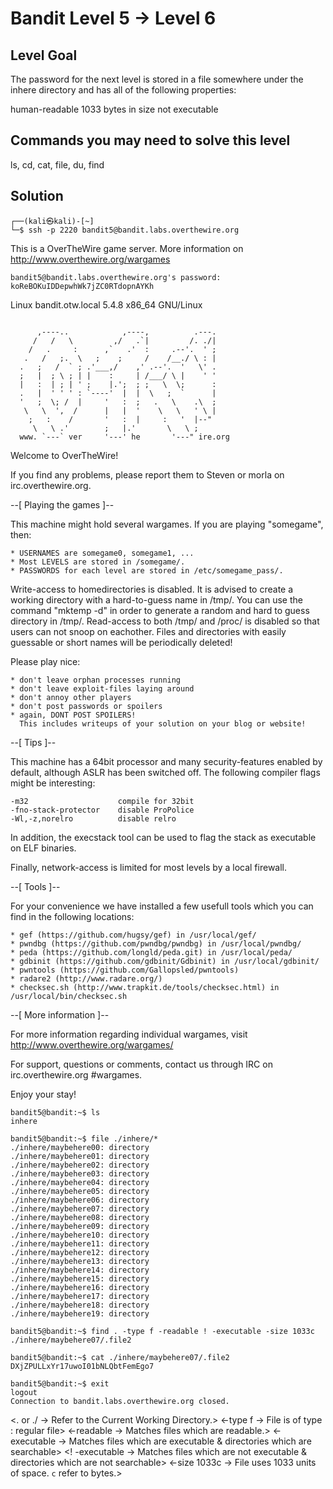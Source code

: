 # Bandit Level 5 → Level 6

## Level Goal
The password for the next level is stored in a file somewhere under the inhere directory and has all of the following properties:

human-readable
1033 bytes in size
not executable

## Commands you may need to solve this level
ls, cd, cat, file, du, find

## Solution

```
┌──(kali㉿kali)-[~]
└─$ ssh -p 2220 bandit5@bandit.labs.overthewire.org
```

This is a OverTheWire game server. More information on http://www.overthewire.org/wargames

```
bandit5@bandit.labs.overthewire.org's password: koReBOKuIDDepwhWk7jZC0RTdopnAYKh
```

Linux bandit.otw.local 5.4.8 x86_64 GNU/Linux

```

      ,----..            ,----,          .---.
     /   /   \         ,/   .`|         /. ./|
    /   .     :      ,`   .'  :     .--'.  ' ;
   .   /   ;.  \   ;    ;     /    /__./ \ : |
  .   ;   /  ` ; .'___,/    ,' .--'.  '   \' .
  ;   |  ; \ ; | |    :     | /___/ \ |    ' '
  |   :  | ; | ' ;    |.';  ; ;   \  \;      :
  .   |  ' ' ' : `----'  |  |  \   ;  `      |
  '   ;  \; /  |     '   :  ;   .   \    .\  ;
   \   \  ',  /      |   |  '    \   \   ' \ |
    ;   :    /       '   :  |     :   '  |--"
     \   \ .'        ;   |.'       \   \ ;
  www. `---` ver     '---' he       '---" ire.org
```

Welcome to OverTheWire!

If you find any problems, please report them to Steven or morla on
irc.overthewire.org.

--[ Playing the games ]--

  This machine might hold several wargames.
  If you are playing "somegame", then:

    * USERNAMES are somegame0, somegame1, ...
    * Most LEVELS are stored in /somegame/.
    * PASSWORDS for each level are stored in /etc/somegame_pass/.

  Write-access to homedirectories is disabled. It is advised to create a
  working directory with a hard-to-guess name in /tmp/.  You can use the
  command "mktemp -d" in order to generate a random and hard to guess
  directory in /tmp/.  Read-access to both /tmp/ and /proc/ is disabled
  so that users can not snoop on eachother. Files and directories with
  easily guessable or short names will be periodically deleted!

  Please play nice:

    * don't leave orphan processes running
    * don't leave exploit-files laying around
    * don't annoy other players
    * don't post passwords or spoilers
    * again, DONT POST SPOILERS!
      This includes writeups of your solution on your blog or website!

--[ Tips ]--

  This machine has a 64bit processor and many security-features enabled
  by default, although ASLR has been switched off.  The following
  compiler flags might be interesting:

    -m32                    compile for 32bit
    -fno-stack-protector    disable ProPolice
    -Wl,-z,norelro          disable relro

  In addition, the execstack tool can be used to flag the stack as
  executable on ELF binaries.

  Finally, network-access is limited for most levels by a local
  firewall.

--[ Tools ]--

 For your convenience we have installed a few usefull tools which you can find
 in the following locations:

    * gef (https://github.com/hugsy/gef) in /usr/local/gef/
    * pwndbg (https://github.com/pwndbg/pwndbg) in /usr/local/pwndbg/
    * peda (https://github.com/longld/peda.git) in /usr/local/peda/
    * gdbinit (https://github.com/gdbinit/Gdbinit) in /usr/local/gdbinit/
    * pwntools (https://github.com/Gallopsled/pwntools)
    * radare2 (http://www.radare.org/)
    * checksec.sh (http://www.trapkit.de/tools/checksec.html) in /usr/local/bin/checksec.sh

--[ More information ]--

  For more information regarding individual wargames, visit
  http://www.overthewire.org/wargames/

  For support, questions or comments, contact us through IRC on
  irc.overthewire.org #wargames.

  Enjoy your stay!

```
bandit5@bandit:~$ ls
inhere

bandit5@bandit:~$ file ./inhere/*
./inhere/maybehere00: directory
./inhere/maybehere01: directory
./inhere/maybehere02: directory
./inhere/maybehere03: directory
./inhere/maybehere04: directory
./inhere/maybehere05: directory
./inhere/maybehere06: directory
./inhere/maybehere07: directory
./inhere/maybehere08: directory
./inhere/maybehere09: directory
./inhere/maybehere10: directory
./inhere/maybehere11: directory
./inhere/maybehere12: directory
./inhere/maybehere13: directory
./inhere/maybehere14: directory
./inhere/maybehere15: directory
./inhere/maybehere16: directory
./inhere/maybehere17: directory
./inhere/maybehere18: directory
./inhere/maybehere19: directory

bandit5@bandit:~$ find . -type f -readable ! -executable -size 1033c            
./inhere/maybehere07/.file2

bandit5@bandit:~$ cat ./inhere/maybehere07/.file2
DXjZPULLxYr17uwoI01bNLQbtFemEgo7

bandit5@bandit:~$ exit
logout
Connection to bandit.labs.overthewire.org closed.
```

<. or ./         -> Refer to the Current Working Directory.>
<-type f         -> File is of type : regular file>
<-readable       -> Matches files which are readable.>
<-executable     -> Matches  files which are executable & directories which are searchable>
<! -executable   -> Matches  files which are not executable & directories which are not searchable>
<-size 1033c     -> File uses 1033 units of space. `c` refer to bytes.>

